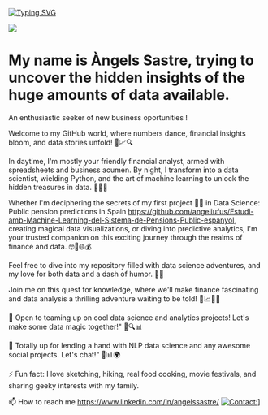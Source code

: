 
[![Typing SVG](https://readme-typing-svg.demolab.com?font=Fira+Code&pause=1000&random=false&width=435&lines=%F0%9F%8E%89%F0%9F%93%88+Hello+Data+Explorers!+%F0%9F%93%8A%F0%9F%8C%9F)](https://git.io/typing-svg)

![](https://komarev.com/ghpvc/?username=angeliufus&color=blueviolet)

# My name is Àngels Sastre, trying to uncover the hidden insights of the huge amounts of data available. 
An enthusiastic seeker of new business oportunities !

Welcome to my GitHub world, where numbers dance, financial insights bloom, and data stories unfold! 🚀📈🔍

In daytime, I'm mostly your friendly financial analyst, armed with spreadsheets and business acumen. By night, I transform into a data scientist, wielding Python, and the art of machine learning to unlock the hidden treasures in data. 🌙🔢💼

Whether I'm deciphering the secrets of my first project 👨‍💻 in Data Science: Public pension predictions in Spain https://github.com/angeliufus/Estudi-amb-Machine-Learning-del-Sistema-de-Pensions-Public-espanyol, creating magical data visualizations, or diving into predictive analytics, I'm your trusted companion on this exciting journey through the realms of finance and data. 🤓🌟🌐💰

Feel free to dive into my repository filled with data science adventures, and my love for both data and a dash of humor. 🚀🤓

Join me on this quest for knowledge, where we'll make finance fascinating and data analysis a thrilling adventure waiting to be told! 🌌📈🌟🚀

👯 Open to teaming up on cool data science and analytics projects! Let's make some data magic together!" 🤝🔍📊

🤝 Totally up for lending a hand with NLP data science and any awesome social projects. Let's chat!" 🤗📊🌍

⚡ Fun fact: I love sketching, hiking, real food cooking, movie festivals, and sharing geeky interests with my family.

📫 How to reach me https://www.linkedin.com/in/angelssastre/
[![Contact:](https://skillicons.dev/icons?i=linkedin,discord&perline=2)]([https://www.linkedin.com/in/angelssastre/)]

